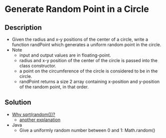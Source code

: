 # Generate Random Point in a Circle

## Description

* Given the radius and x-y positions of the center of a circle, write a function randPoint which generates a uniform random point in the circle.
* Note
  * input and output values are in floating-point.
  * radius and x-y position of the center of the circle is passed into the class constructor.
  * a point on the circumference of the circle is considered to be in the circle.
  * randPoint returns a size 2 array containing x-position and y-position of the random point, in that order.

## Solution

* [Why sqrt(random())?](https://programming.guide/random-point-within-circle.html)
  * [another explanation](https://dev.to/seanpgallivan/solution-generate-random-point-in-a-circle-ldh)
* Java
  * Give a uniformly random number between 0 and 1: Math.random()
